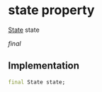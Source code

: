 


# state property






[State](../../package-yonomi_sdk_dart_repository_devices_devices_repository/State-class.md) state
  
_final_






## Implementation

```dart
final State state;


```







